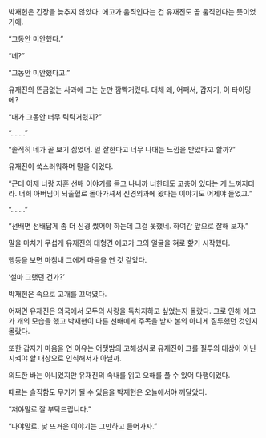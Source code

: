 박재현은 긴장을 늦추지 않았다. 에고가 움직인다는 건 유재진도 곧 움직인다는 뜻이었기에.

“그동안 미안했다.”

“네?”

“그동안 미안했다고.”

유재진의 뜬금없는 사과에 그는 눈만 깜빡거렸다. 대체 왜, 어째서, 갑자기, 이 타이밍에?

“내가 그동안 너무 틱틱거렸지?”

“…….”

“솔직히 네가 꼴 보기 싫었어. 일 잘한다고 너무 나대는 느낌을 받았다고 할까?”

유재진이 쑥스러워하며 말을 이었다.

“근데 어제 너랑 지훈 선배 이야기를 듣고 나니까 너한테도 고충이 있다는 게 느껴지더라. 너희 아버님이 뇌출혈로 돌아가셔서 신경외과에 왔다는 이야기도 어제야 들었고.”

“…….”

“선배면 선배답게 좀 더 신경 썼어야 하는데 그걸 못했네. 하여간 앞으로 잘해 보자.”

말을 마치기 무섭게 유재진의 대형견 에고가 그의 얼굴을 혀로 핥기 시작했다.

행동을 보면 마침내 그에게 마음을 연 것 같았다.

‘설마 그랬던 건가?’

박재현은 속으로 고개를 끄덕였다.

어쩌면 유재진은 의국에서 모두의 사랑을 독차지하고 싶었는지 몰랐다. 그로 인해 에고가 개의 모습을 했고 박재현이 다른 선배에게 주목을 받자 본의 아니게 질투했던 것인지 몰랐다.

또한 갑자기 마음을 연 이유는 어젯밤의 고해성사로 유재진이 그를 질투의 대상이 아닌 지켜야 할 대상으로 인식해서가 아닐까.

의도한 바는 아니었지만 유재진의 속내를 읽고 오해를 풀 수 있어 다행이었다.

때로는 솔직함도 무기가 될 수 있음을 박재현은 오늘에서야 깨달았다.

“저야말로 잘 부탁드립니다.”

“나야말로. 낯 뜨거운 이야기는 그만하고 들어가자.”